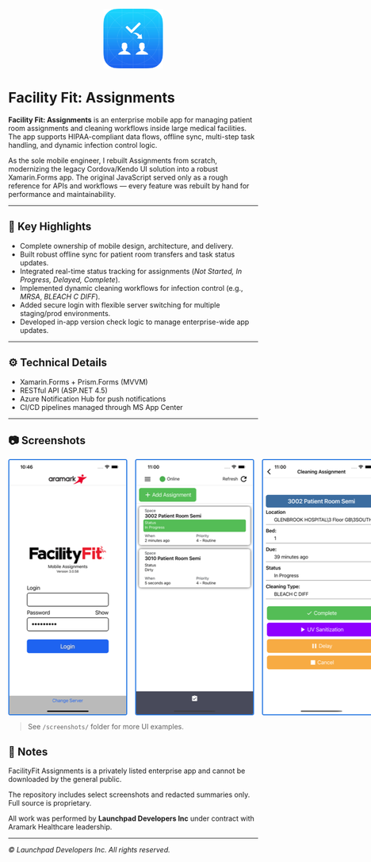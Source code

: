 <p align="center">
  <img src="./screenshots/app-icon.png" alt="App Icon" width="120" />
</p>

# Facility Fit: Assignments

**Facility Fit: Assignments** is an enterprise mobile app for managing patient room assignments and cleaning workflows inside large medical facilities. The app supports HIPAA-compliant data flows, offline sync, multi-step task handling, and dynamic infection control logic.

As the sole mobile engineer, I rebuilt Assignments from scratch, modernizing the legacy Cordova/Kendo UI solution into a robust Xamarin.Forms app. The original JavaScript served only as a rough reference for APIs and workflows — every feature was rebuilt by hand for performance and maintainability.

---

## 📌 **Key Highlights**
- Complete ownership of mobile design, architecture, and delivery.
- Built robust offline sync for patient room transfers and task status updates.
- Integrated real-time status tracking for assignments (*Not Started, In Progress, Delayed, Complete*).
- Implemented dynamic cleaning workflows for infection control (e.g., *MRSA*, *BLEACH C DIFF*).
- Added secure login with flexible server switching for multiple staging/prod environments.
- Developed in-app version check logic to manage enterprise-wide app updates.

---

## ⚙️ **Technical Details**
- Xamarin.Forms + Prism.Forms (MVVM)
- RESTful API (ASP.NET 4.5)
- Azure Notification Hub for push notifications
- CI/CD pipelines managed through MS App Center

---

## 📷 **Screenshots**

<div style="display: flex; gap: 1rem;">
  <img src="./screenshots/assignments-02.png" alt="Login screen" style="border: 2px solid #2A7AE2; border-radius: 4px;">
  <img src="./screenshots/assignments-08.png" alt="Assigned tasks list" style="border: 2px solid #2A7AE2; border-radius: 4px;">
  <img src="./screenshots/assignments-09.png" alt="Patient room tasks" style="border: 2px solid #2A7AE2; border-radius: 4px;">
</div>

> See `/screenshots/` folder for more UI examples.

## 🔐 Notes


FacilityFit Assignments is a privately listed enterprise app and cannot be downloaded by the general public.

The repository includes select screenshots and redacted summaries only. Full source is proprietary.

All work was performed by **Launchpad Developers Inc** under contract with Aramark Healthcare leadership.

---

_© Launchpad Developers Inc. All rights reserved._

